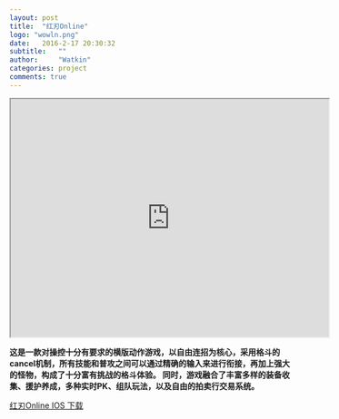 ```yaml
---
layout: post
title:  "红刃Online"
logo: "wowln.png"
date:   2016-2-17 20:30:32
subtitle:   ""
author:     "Watkin"
categories: project
comments: true
---
```


<center>
	 <iframe width="560" height="420" src="http://player.youku.com/embed/XMTQ3NTA3MTIzNg"> </iframe>
	<!--  <iframe width="560" height="420" src="http://player.youku.com/embed/XMTI4NzM1NTMyOA"> </iframe> -->
<body>
</body>
</center>

**这是一款对操控十分有要求的横版动作游戏，以自由连招为核心，采用格斗的cancel机制，所有技能和普攻之间可以通过精确的输入来进行衔接，再加上强大的怪物，构成了十分富有挑战的格斗体验。
同时，游戏融合了丰富多样的装备收集、援护养成，多种实时PK、组队玩法，以及自由的拍卖行交易系统。**

[红刃Online IOS 下载]

[红刃Online IOS 下载]: https://itunes.apple.com/cn/app/hong-ren-ling/id1048865505?from=timeline&isappinstalled=0